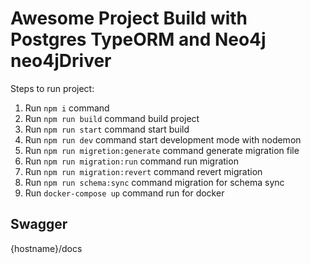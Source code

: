 # Awesome Project Build with Postgres TypeORM and Neo4j neo4jDriver

Steps to run project:

1. Run `npm i` command
2. Run `npm run build` command build project
3. Run `npm run start` command start build
4. Run `npm run dev` command start development mode with nodemon
5. Run `npm run migretion:generate` command generate migration file
6. Run `npm run migration:run` command run migration
7. Run `npm run migration:revert` command revert migration
8. Run `npm run schema:sync` command migration for schema sync
9. Run `docker-compose up` command run for docker
## Swagger
{hostname}/docs